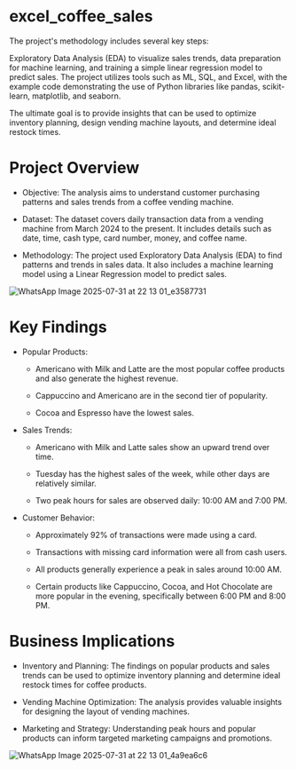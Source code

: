 # excel_coffee_sales


The project's methodology includes several key steps:

Exploratory Data Analysis (EDA) to visualize sales trends, data preparation for machine learning, and training a simple linear regression model to predict sales. The project utilizes tools such as ML, SQL, and Excel, with the example code demonstrating the use of Python libraries like pandas, scikit-learn, matplotlib, and seaborn.

The ultimate goal is to provide insights that can be used to optimize inventory planning, design vending machine layouts, and determine ideal restock times.

# Project Overview

 * Objective: The analysis aims to understand customer purchasing patterns and sales trends from a coffee vending machine.
   
 * Dataset: The dataset covers daily transaction data from a vending machine from March 2024 to the present. It includes details such as date, time, cash type, card number, money, and coffee name.
   
 * Methodology: The project used Exploratory Data Analysis (EDA) to find patterns and trends in sales data. It also includes a machine learning model using a Linear Regression model to predict sales.

![WhatsApp Image 2025-07-31 at 22 13 01_e3587731](https://github.com/user-attachments/assets/9d5ae472-96a9-432b-bb73-95fa7c769542)



















   



# Key Findings

 * Popular Products:
   
   * Americano with Milk and Latte are the most popular coffee products and also generate the highest revenue.
     
   * Cappuccino and Americano are in the second tier of popularity.
     
   * Cocoa and Espresso have the lowest sales.

     
 * Sales Trends:
   
   * Americano with Milk and Latte sales show an upward trend over time.
  
   * Tuesday has the highest sales of the week, while other days are relatively similar.
     
   * Two peak hours for sales are observed daily: 10:00 AM and 7:00 PM.
     
 * Customer Behavior:
   
   * Approximately 92% of transactions were made using a card.
     
   * Transactions with missing card information were all from cash users.
     
   * All products generally experience a peak in sales around 10:00 AM.
     
   * Certain products like Cappuccino, Cocoa, and Hot Chocolate are more popular in the evening, specifically between 6:00 PM and 8:00 PM.
  
     
# Business Implications

 * Inventory and Planning: The findings on popular products and sales trends can be used to optimize inventory planning and determine ideal restock times for coffee products.
   
 * Vending Machine Optimization: The analysis provides valuable insights for designing the layout of vending machines.
   
 * Marketing and Strategy: Understanding peak hours and popular products can inform targeted marketing campaigns and promotions.

![WhatsApp Image 2025-07-31 at 22 13 01_4a9ea6c6](https://github.com/user-attachments/assets/9383f25f-5f35-401a-9273-72f20116a976)

